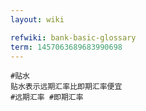 ```yaml
---
layout: wiki

refwiki: bank-basic-glossary
term: 1457063689683990698
---
```


```
#贴水 
贴水表示远期汇率比即期汇率便宜
#远期汇率 #即期汇率 

```